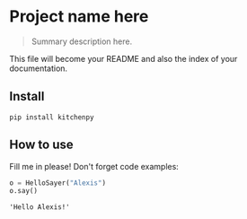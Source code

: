 # Project name here
> Summary description here.


This file will become your README and also the index of your documentation.

## Install

`pip install kitchenpy`

## How to use

Fill me in please! Don't forget code examples:

```python
o = HelloSayer("Alexis")
o.say()
```




    'Hello Alexis!'


